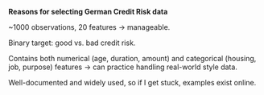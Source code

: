 **Reasons for selecting German Credit Risk data**

~1000 observations, 20 features → manageable.

Binary target: good vs. bad credit risk.

Contains both numerical (age, duration, amount) and categorical (housing, job, purpose) features → can practice handling real-world style data.

Well-documented and widely used, so if I get stuck, examples exist online.
